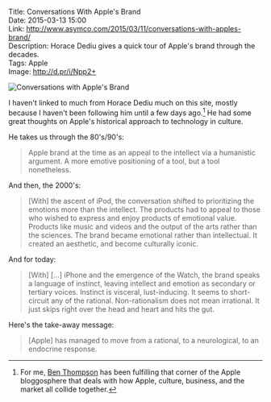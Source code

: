 Title: Conversations With Apple's Brand  
Date: 2015-03-13 15:00  
Link: http://www.asymco.com/2015/03/11/conversations-with-apples-brand/  
Description: Horace Dediu gives a quick tour of Apple's brand through the decades.  
Tags: Apple  
Image: http://d.pr/i/Npp2+  

<p><img class="screenshot" src="http://d.pr/i/Npp2+" alt="Conversations with Apple's Brand" title="Conversations with Apple's Brand">

I haven't linked to much from Horace Dediu much on this site, mostly because I haven't been following him until a few days ago.[^bt] He had some great thoughts on Apple's historical approach to technology in culture. 

He takes us through the 80's/90's:

> Apple brand at the time as an appeal to the intellect via a humanistic argument. A more emotive positioning of a tool, but a tool nonetheless. 

 And then, the 2000's:
 
> [With] the ascent of iPod, the conversation shifted to prioritizing  the emotions more than the intellect. The products had to appeal to those who wished to express and enjoy products of emotional value. Products like music and videos and the output of the arts rather than the sciences. The brand became emotional rather than intellectual. It created an aesthetic, and become culturally iconic.

And for today:

> [With] [...] iPhone and the emergence of the Watch, the brand speaks a language of instinct, leaving intellect and emotion as secondary or tertiary voices. Instinct is visceral, lust-inducing. It seems to short-circuit any of the rational. Non-rationalism does not mean irrational. It just skips right over the head and heart and hits the gut.

Here's the take-away message:

> [Apple] has managed to move from a rational, to a neurological, to an endocrine response.

[^bt]: For me, [Ben Thompson][stratechery] has been fulfilling that corner of the Apple bloggosphere that deals with how Apple, culture, business, and the market all collide together.

[stratechery]: http://stratechery.com "Ben Thompson's blog"